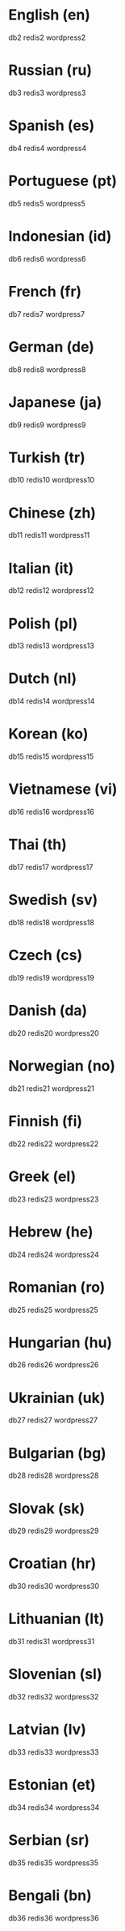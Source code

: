 # English (en)
db2
redis2
wordpress2
# Russian (ru)
db3
redis3
wordpress3
# Spanish (es)
db4
redis4
wordpress4
# Portuguese (pt)
db5
redis5
wordpress5
# Indonesian (id)
db6
redis6
wordpress6
# French (fr)
db7
redis7
wordpress7
# German (de)
db8
redis8
wordpress8
# Japanese (ja)
db9
redis9
wordpress9
# Turkish (tr)
db10
redis10
wordpress10
# Chinese (zh)
db11
redis11
wordpress11
# Italian (it)
db12
redis12
wordpress12
# Polish (pl)
db13
redis13
wordpress13
# Dutch (nl)
db14
redis14
wordpress14
# Korean (ko)
db15
redis15
wordpress15
# Vietnamese (vi)
db16
redis16
wordpress16
# Thai (th)
db17
redis17
wordpress17
# Swedish (sv)
db18
redis18
wordpress18
# Czech (cs)
db19
redis19
wordpress19
# Danish (da)
db20
redis20
wordpress20
# Norwegian (no)
db21
redis21
wordpress21
# Finnish (fi)
db22
redis22
wordpress22
# Greek (el)
db23
redis23
wordpress23
# Hebrew (he)
db24
redis24
wordpress24
# Romanian (ro)
db25
redis25
wordpress25
# Hungarian (hu)
db26
redis26
wordpress26
# Ukrainian (uk)
db27
redis27
wordpress27
# Bulgarian (bg)
db28
redis28
wordpress28
# Slovak (sk)
db29
redis29
wordpress29
# Croatian (hr)
db30
redis30
wordpress30
# Lithuanian (lt)
db31
redis31
wordpress31
# Slovenian (sl)
db32
redis32
wordpress32
# Latvian (lv)
db33
redis33
wordpress33
# Estonian (et)
db34
redis34
wordpress34
# Serbian (sr)
db35
redis35
wordpress35
# Bengali (bn)
db36
redis36
wordpress36

